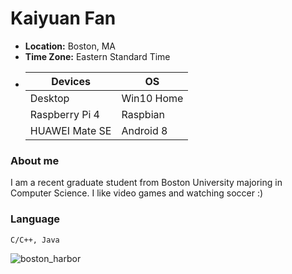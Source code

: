 # Kaiyuan Fan

* **Location:** Boston, MA
* **Time Zone:** Eastern Standard Time
* | Devices | OS |
  | --- | --- |
  | Desktop | Win10 Home|
  | Raspberry Pi 4 | Raspbian |
  | HUAWEI Mate SE | Android 8 |
  
  

### About me

I am a recent graduate student from Boston University majoring in Computer Science. I like video games and watching soccer :)

### Language

`C/C++, Java`

![boston_harbor](https://i.imgur.com/S4a8IHz.jpg)
